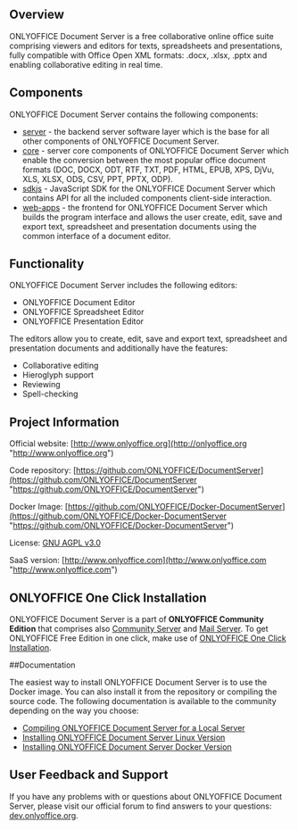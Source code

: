 ## Overview

ONLYOFFICE Document Server is a free collaborative online office suite comprising viewers and editors for texts, spreadsheets and presentations, fully compatible with Office Open XML formats: .docx, .xlsx, .pptx and enabling collaborative editing in real time.

## Components

ONLYOFFICE Document Server contains the following components:

* [server](https://github.com/ONLYOFFICE/server "server") - the backend server software layer which is the base for all other components of ONLYOFFICE Document Server.
* [core](https://github.com/ONLYOFFICE/core "core") - server core components of ONLYOFFICE Document Server which enable the conversion between the most popular office document formats (DOC, DOCX, ODT, RTF, TXT, PDF, HTML, EPUB, XPS, DjVu, XLS, XLSX, ODS, CSV, PPT, PPTX, ODP).
* [sdkjs](https://github.com/ONLYOFFICE/sdkjs "sdkjs") - JavaScript SDK for the ONLYOFFICE Document Server which contains API for all the included components client-side interaction.
* [web-apps](https://github.com/ONLYOFFICE/web-apps "web-apps") - the frontend for ONLYOFFICE Document Server which builds the program interface and allows the user create, edit, save and export text, spreadsheet and presentation documents using the common interface of a document editor.

## Functionality

ONLYOFFICE Document Server includes the following editors:

* ONLYOFFICE Document Editor
* ONLYOFFICE Spreadsheet Editor
* ONLYOFFICE Presentation Editor
 
The editors allow you to create, edit, save and export text, spreadsheet and presentation documents and additionally have the features:

* Collaborative editing
* Hieroglyph support
* Reviewing
* Spell-checking

## Project Information

Official website: [http://www.onlyoffice.org](http://onlyoffice.org "http://www.onlyoffice.org")

Code repository: [https://github.com/ONLYOFFICE/DocumentServer](https://github.com/ONLYOFFICE/DocumentServer "https://github.com/ONLYOFFICE/DocumentServer")

Docker Image: [https://github.com/ONLYOFFICE/Docker-DocumentServer](https://github.com/ONLYOFFICE/Docker-DocumentServer "https://github.com/ONLYOFFICE/Docker-DocumentServer")

License: [GNU AGPL v3.0](https://help.onlyoffice.com/products/files/doceditor.aspx?fileid=4358397&doc=K0ZUdlVuQzQ0RFhhMzhZRVN4ZFIvaHlhUjN2eS9XMXpKR1M5WEppUk1Gcz0_IjQzNTgzOTci0 "GNU AGPL v3.0")

SaaS version: [http://www.onlyoffice.com](http://www.onlyoffice.com "http://www.onlyoffice.com")

## ONLYOFFICE One Click Installation

ONLYOFFICE Document Server is a part of **ONLYOFFICE Community Edition** that comprises also [Community Server](https://github.com/ONLYOFFICE/CommunityServer "Community Server") and [Mail Server](https://github.com/ONLYOFFICE/Docker-MailServer "Mail Server"). To get ONLYOFFICE Free Edition in one click, make use of [ONLYOFFICE One Click Installation](https://controlpanel.onlyoffice.com/ "ONLYOFFICE One Click Installation").

##Documentation

The easiest way to install ONLYOFFICE Document Server is to use the Docker image. You can also install it from the repository or compiling the source code. The following documentation is available to the community depending on the way you choose:

* [Compiling ONLYOFFICE Document Server for a Local Server](http://helpcenter.onlyoffice.com/server/linux/document/compile-source-code.aspx "Compiling ONLYOFFICE Document Server for a Local Server")
* [Installing ONLYOFFICE Document Server Linux Version](http://helpcenter.onlyoffice.com/server/linux/document/linux-installation.aspx "Installing ONLYOFFICE Document Server Linux Version")
* [Installing ONLYOFFICE Document Server Docker Version](http://helpcenter.onlyoffice.com/server/docker/document/docker-installation.aspx "Installing ONLYOFFICE Document Server Docker Version")

## User Feedback and Support

If you have any problems with or questions about ONLYOFFICE Document Server, please visit our official forum to find answers to your questions: [dev.onlyoffice.org][1].

  [1]: http://dev.onlyoffice.org

